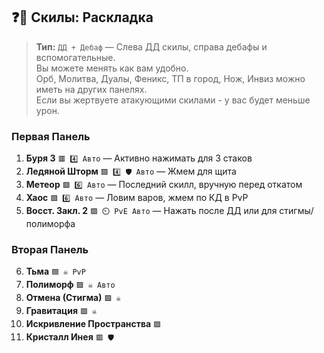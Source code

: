 ## ❓📖 **Скилы: Раскладка**  

> **Тип:** `ДД + Дебаф` — Слева ДД скилы, справа дебафы и вспомогательные.  
> Вы можете менять как вам удобно.  
> Орб, Молитва, Дуалы, Феникс, ТП в город, Нож, Инвиз можно иметь на других панелях.  
> Если вы жертвуете атакующими скилами - у вас будет меньше урон.



### **Первая Панель**
1. **Буря 3** `🟥 4️⃣ Авто` — Активно нажимать для 3 стаков  
2. **Ледяной Шторм** `🟪 4️⃣ 🛡️ Авто` — Жмем для щита  
3. **Метеор** `🟪 6️⃣ Авто` — Последний скилл, вручную перед откатом  
4. **Хаос** `🟪 6️⃣ Авто` — Ловим варов, жмем по КД в PvP  
5. **Восст. Закл. 2** `🟪 ⏲️ PvE Авто` — Нажать после ДД или для стигмы/полиморфа  



### **Вторая Панель**
6. **Тьма** `🟦 ☠️ PvP`  
7. **Полиморф** `🟪 ☠️ Авто`  
8. **Отмена (Стигма)** `🟪 ☠️`  
9. **Гравитация** `🟪 ☠️`  
10. **Искривление Пространства** `🟪`  
11. **Кристалл Инея** `🟥 🛡️`  
